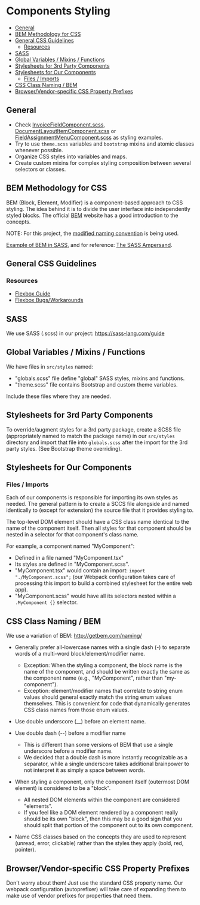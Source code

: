 # Components Styling

-   [General](#general)
-   [BEM Methodology for CSS](#bem-methodology-for-css)
-   [General CSS Guidelines](#general-css-guidelines)
    -   [Resources](#resources)
-   [SASS](#sass)
-   [Global Variables / Mixins / Functions](#global-variables--mixins--functions)
-   [Stylesheets for 3rd Party Components](#stylesheets-for-3rd-party-components)
-   [Stylesheets for Our Components](#stylesheets-for-our-components)
    -   [Files / Imports](#files--imports)
-   [CSS Class Naming / BEM](#css-class-naming--bem)
-   [Browser/Vendor-specific CSS Property Prefixes](#browservendor-specific-css-property-prefixes)

## General

-   Check [InvoiceFieldComponent.scss](../src/components/InvoiceDataCaptureToolkitComponent/InvoiceFieldsComponent/InvoiceFieldComponent/InvoiceFieldComponent.scss), [DocumentLayoutItemComponent.scss](../src/components/InvoiceDataCaptureToolkitComponent/DocumentPageViewComponent/DocumentLayoutItemComponent.scss) or [FieldAssignmentMenuComponent.scss](../src/components/InvoiceDataCaptureToolkitComponent/FieldAssignmentMenuComponent/FieldAssignmentMenuComponent.scss) as styling examples.
-   Try to use `theme.scss` variables and `bootstrap` mixins and atomic classes whenever possible.
-   Organize CSS styles into variables and maps.
-   Create custom mixins for complex styling composition between several selectors or classes.

## BEM Methodology for CSS

BEM (Block, Element, Modifier) is a component-based approach to CSS styling. The idea behind it is to divide the user interface into independently styled blocks. The official [BEM](https://en.bem.info/methodology/quick-start/) website has a good introduction to the concepts.

NOTE: For this project, the [modified naming convention](http://getbem.com/naming/) is being used.

[Example of BEM in SASS](https://codepen.io/anon/pen/qoJqwz), and for reference: [The SASS Ampersand](https://css-tricks.com/the-sass-ampersand/).

## General CSS Guidelines

### Resources

-   [Flexbox Guide](https://css-tricks.com/snippets/css/a-guide-to-flexbox/)
-   [Flexbox Bugs/Workarounds](https://github.com/philipwalton/flexbugs)

## SASS

We use SASS (.scss) in our project: https://sass-lang.com/guide

## Global Variables / Mixins / Functions

We have files in `src/styles` named:

-   "globals.scss" file define "global" SASS styles, mixins and functions.
-   "theme.scss" file contains Bootstrap and custom theme variables.

Include these files where they are needed.

## Stylesheets for 3rd Party Components

To override/augment styles for a 3rd party package, create a SCSS file (appropriately named to match the package name) in our `src/styles` directory and import that file into `globals.scss` after the import for the 3rd party styles. (See Bootstrap theme overriding).

## Stylesheets for Our Components

### Files / Imports

Each of our components is responsible for importing its own styles as needed. The general pattern is to create a SCCS file alongside and named identically to (except for extension) the source file that it provides styling to.

The top-level DOM element should have a CSS class name identical to the name of the component itself. Then all styles for that component should be nested in a selector for that component's class name.

For example, a component named "MyComponent":

-   Defined in a file named "MyComponent.tsx"
-   Its styles are defined in "MyComponent.scss".
-   "MyComponent.tsx" would contain an import: `import "./MyComponent.scss";` (our Webpack configuration takes care of processing this import to build a combined stylesheet for the entire web app).
-   "MyComponent.scss" would have all its selectors nested within a `.MyComponent {}` selector.

## CSS Class Naming / BEM

We use a variation of BEM: http://getbem.com/naming/

-   Generally prefer all-lowercase names with a single dash (-) to separate words of a multi-word block/element/modifier name.

    -   Exception: When the styling a component, the block name is the name of the component, and should be written exactly the same as the component name (e.g., "MyComponent", rather than "my-component").
    -   Exception: element/modifier names that correlate to string enum values should general exactly match the string enum values themselves. This is convenient for code that dynamically generates CSS class names from those enum values.

-   Use double underscore (\_\_) before an element name.
-   Use double dash (--) before a modifier name
    -   This is different than some versions of BEM that use a single underscore before a modifier name.
    -   We decided that a double dash is more instantly recognizable as a separator, while a single underscore takes additional brainpower to not interpret it as simply a space between words.
-   When styling a component, only the component itself (outermost DOM element) is considered to be a "block".
    -   All nested DOM elements within the component are considered "elements".
    -   If you feel like a DOM element rendered by a component really should be its own "block", then this may be a good sign that you should split that portion of the component out to its own component.
-   Name CSS classes based on the concepts they are used to represent (unread, error, clickable) rather than the styles they apply (bold, red, pointer).

## Browser/Vendor-specific CSS Property Prefixes

Don't worry about them! Just use the standard CSS property name. Our webpack configuration (autoprefixer) will take care of expanding them to make use of vendor
prefixes for properties that need them.
